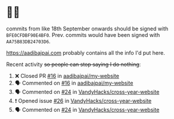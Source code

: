 # 👋🏻
<!--
**aadibajpai/aadibajpai** is a ✨ _special_ ✨ repository because its `README.md` (this file) appears on your GitHub profile.
-->
commits from like 18th September onwards should be signed with `BFE0CFDBF90E4BF0`. Prev. commits would have been signed with `AA75B83DB24703D6`.

https://aadibajpai.com probably contains all the info I'd put here.

Recent activity ~~so people can stop saying I do nothing~~:
<!--START_SECTION:activity-->
1. ❌ Closed PR [#16](https://github.com/aadibajpai/my-website/pull/16) in [aadibajpai/my-website](https://github.com/aadibajpai/my-website)
2. 🗣 Commented on [#16](https://github.com/aadibajpai/my-website/issues/16) in [aadibajpai/my-website](https://github.com/aadibajpai/my-website)
3. 🗣 Commented on [#24](https://github.com/VandyHacks/cross-year-website/issues/24) in [VandyHacks/cross-year-website](https://github.com/VandyHacks/cross-year-website)
4. ❗️ Opened issue [#26](https://github.com/VandyHacks/cross-year-website/issues/26) in [VandyHacks/cross-year-website](https://github.com/VandyHacks/cross-year-website)
5. 🗣 Commented on [#24](https://github.com/VandyHacks/cross-year-website/issues/24) in [VandyHacks/cross-year-website](https://github.com/VandyHacks/cross-year-website)
<!--END_SECTION:activity-->
